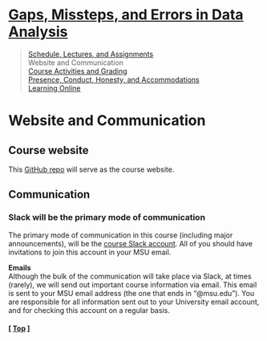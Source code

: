 # [Gaps, Missteps, and Errors in Data Analysis](https://github.com/krishnanlab/teaching/edit/master/2021-fall_statgaps)

>[Schedule, Lectures, and Assignments](https://github.com/krishnanlab/teaching/blob/master/2021-spring_compbio/schedule-lectures-assignments.md)  
>Website and Communication  
>[Course Activities and Grading](https://github.com/krishnanlab/teaching/blob/master/2021-spring_compbio/course-activities-grading.md)  
>[Presence, Conduct, Honesty, and Accommodations](https://github.com/krishnanlab/teaching/blob/master/2021-spring_compbio/policies.md)  
>[Learning Online](https://github.com/krishnanlab/teaching/blob/master/2021-spring_compbio/learning-online.md)  


# Website and Communication

## Course website
This [GitHub repo](https://github.com/krishnanlab/teaching/edit/master/2021-fall_statgaps) will serve as the course website.  

## Communication
### Slack will be the primary mode of communication
The primary mode of communication in this course (including major announcements), will be the [course Slack account](https://statgaps2021.slack.com). All of you should have invitations to join this account in your MSU email.  

**Emails**  
Although the bulk of the communication will take place via Slack, at times (rarely), we will send out important course information via email. This email is sent to your MSU email address (the one that ends in “@msu.edu”). You are responsible for all information sent out to your University email account, and for checking this account on a regular basis.

#### \[ [Top](https://github.com/krishnanlab/teaching/blob/master/2021-fall_statgaps/README.md#gaps-missteps-and-errors-in-data-analysis) ]

